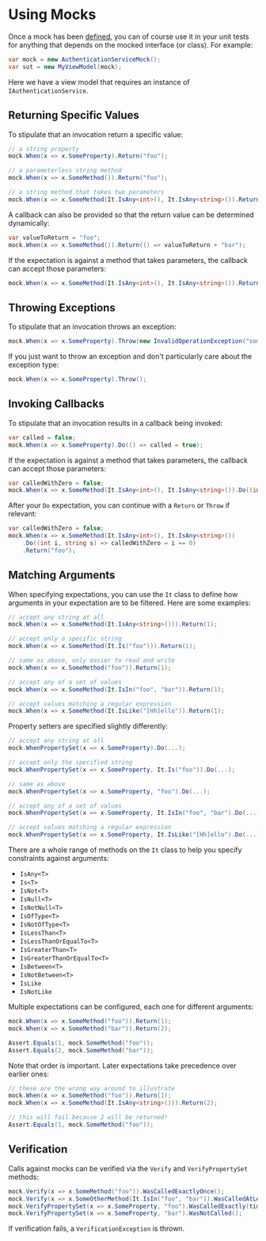 # Using Mocks

Once a mock has been [defined](defining-mocks.md), you can of course use it in your unit tests for anything that depends on the mocked interface (or class). For example:

```C#
var mock = new AuthenticationServiceMock();
var sut = new MyViewModel(mock);
```

Here we have a view model that requires an instance of `IAuthenticationService`.

## Returning Specific Values

To stipulate that an invocation return a specific value:

```C#
// a string property
mock.When(x => x.SomeProperty).Return("foo");

// a parameterless string method
mock.When(x => x.SomeMethod()).Return("foo");

// a string method that takes two parameters
mock.When(x => x.SomeMethod(It.IsAny<int>(), It.IsAny<string>()).Return("foo");
```

A callback can also be provided so that the return value can be determined dynamically:

```C#
var valueToReturn = "foo";
mock.When(x => x.SomeMethod()).Return(() => valueToReturn + "bar");
```

If the expectation is against a method that takes parameters, the callback can accept those parameters:

```C#
mock.When(x => x.SomeMethod(It.IsAny<int>(), It.IsAny<string>()).Return((int i, string s) => i == 0 ? "zero" : "not zero");
```

## Throwing Exceptions

To stipulate that an invocation throws an exception:

```C#
mock.When(x => x.SomeProperty).Throw(new InvalidOperationException("some message"));
```

If you just want to throw an exception and don't particularly care about the exception type: 

```C#
mock.When(x => x.SomeProperty).Throw();
```

## Invoking Callbacks

To stipulate that an invocation results in a callback being invoked:

```C#
var called = false;
mock.When(x => x.SomeProperty).Do(() => called = true);
```

If the expectation is against a method that takes parameters, the callback can accept those parameters:

```C#
var calledWithZero = false;
mock.When(x => x.SomeMethod(It.IsAny<int>(), It.IsAny<string>()).Do((int i, string s) => calledWithZero = i == 0);
```

After your `Do` expectation, you can continue with a `Return` or `Throw` if relevant:

```C#
var calledWithZero = false;
mock.When(x => x.SomeMethod(It.IsAny<int>(), It.IsAny<string>())
    .Do((int i, string s) => calledWithZero = i == 0)
    .Return("foo");
```

## Matching Arguments

When specifying expectations, you can use the `It` class to define how arguments in your expectation are to be filtered. Here are some examples:

```C#
// accept any string at all
mock.When(x => x.SomeMethod(It.IsAny<string>())).Return(1);

// accept only a specific string
mock.When(x => x.SomeMethod(It.Is("foo"))).Return(1);

// same as above, only easier to read and write
mock.When(x => x.SomeMethod("foo")).Return(1);

// accept any of a set of values
mock.When(x => x.SomeMethod(It.IsIn("foo", "bar")).Return(1);

// accept values matching a regular expression
mock.When(x => x.SomeMethod(It.IsLike("[Hh]ello")).Return(1);
```

Property setters are specified slightly differently:

```C#
// accept any string at all
mock.WhenPropertySet(x => x.SomeProperty).Do(...);

// accept only the specified string
mock.WhenPropertySet(x => x.SomeProperty, It.Is("foo")).Do(...);

// same as above
mock.WhenPropertySet(x => x.SomeProperty, "foo").Do(...);

// accept any of a set of values
mock.WhenPropertySet(x => x.SomeProperty, It.IsIn("foo", "bar").Do(...);

// accept values matching a regular expression
mock.WhenPropertySet(x => x.SomeProperty, It.IsLike("[Hh]ello").Do(...);
```

There are a whole range of methods on the `It` class to help you specify constraints against arguments:

* `IsAny<T>`
* `Is<T>`
* `IsNot<T>`
* `IsNull<T>`
* `IsNotNull<T>`
* `IsOfType<T>`
* `IsNotOfType<T>`
* `IsLessThan<T>`
* `IsLessThanOrEqualTo<T>`
* `IsGreaterThan<T>`
* `IsGreaterThanOrEqualTo<T>`
* `IsBetween<T>`
* `IsNotBetween<T>`
* `IsLike`
* `IsNotLike`

Multiple expectations can be configured, each one for different arguments:

```C#
mock.When(x => x.SomeMethod("foo")).Return(1);
mock.When(x => x.SomeMethod("bar")).Return(2);

Assert.Equals(1, mock.SomeMethod("foo"));
Assert.Equals(2, mock.SomeMethod("bar"));
```

Note that order is important. Later expectations take precedence over earlier ones:

```C#
// these are the wrong way around to illustrate
mock.When(x => x.SomeMethod("foo")).Return(1);
mock.When(x => x.SomeMethod(It.IsAny<string>())).Return(2);

// this will fail because 2 will be returned!
Assert.Equals(1, mock.SomeMethod("foo"));
```

## Verification

Calls against mocks can be verified via the `Verify` and `VerifyPropertySet` methods:

```C#
mock.Verify(x => x.SomeMethod("foo")).WasCalledExactlyOnce();
mock.Verify(x => x.SomeOtherMethod(It.IsIn("foo", "bar")).WasCalledAtLeast(times: 3);
mock.VerifyPropertySet(x => x.SomeProperty, "foo").WasCalledExactly(times: 2);
mock.VerifyPropertySet(x => x.SomeProperty, "bar").WasNotCalled();
```

If verification fails, a `VerificationException` is thrown.